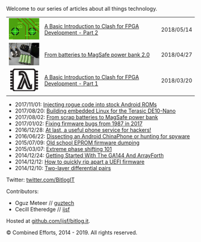 Welcome to our series of articles about all things technology.

| | | |
|-|-|-|
| <img src="thumbs/20141210-pcb1.png" width="120px" /> | [A Basic Introduction to Clash for FPGA Development - Part 2](20180514_a_basic_introduction_to_clash_for_fpga_development_part_2.md) | 2018/05/14 |
| <img src="thumbs/20180427_cells.png" width="120px" /> | [From batteries to MagSafe power bank 2.0](20180427_from_batteries_to_magsafe_power_bank_2_0.md) | 2018/04/27 |
| <img src="thumbs/20180320_clash.png" width="120px" /> | [A Basic Introduction to Clash for FPGA Development - Part 1](20180320_a_basic_introduction_to_clash_for_fpga_development_part_1.md) | 2018/03/20 |
| | | |

* 2017/11/01: [Injecting rogue code into stock Android ROMs](20171101_injecting_rogue_code_into_stock_android_roms.md)
* 2017/08/20: [Building embedded Linux for the Terasic DE10-Nano](20170820_building_embedded_linux_for_the_terasic_de10-nano.md)
* 2017/08/02: [From scrap batteries to MagSafe power bank](20170802_from_scrap_batteries_to_magsafe_power_bank.md)
* 2017/01/02: [Fixing firmware bugs from 1987 in 2017](20170102_fixing_firmware_bugs_from_1987_in_2017.md)
* 2016/12/28: [At last, a useful phone service for hackers!](20161228_at_last_a_useful_phone_service_for_hackers.md)
* 2016/06/22: [Dissecting an Android ChinaPhone or hunting for spyware](20160922_dissecting_an_android_chinaphone_or_hunting_for_spyware.md)
* 2015/07/09: [Old school EPROM firmware dumping](20150709_old_school_eprom_firmware_dumping.md)
* 2015/03/07: [Extreme phase shifting 101](20150317_extreme_phase_shifting_101.md)
* 2014/12/24: [Getting Started With The GA144 And ArrayForth](20141224_getting_started_with_the_ga144_and_arrayforth.md)
* 2014/12/12: [How to quickly rip apart a UEFI firmware](20141212_how_to_quickly_rip_apart_a_uefi_firmware.md)
* 2014/12/10: [Two-layer differential pairs](20141210_two-layer_differential_pairs.md)

Twitter: [twitter.com/BitlogIT](https://twitter.com/BitlogIT)

Contributors:

* Oguz Meteer // [guztech](https://github.com/guztech)
* Cecill Etheredge // [ijsf](https://ijsf.nl)

Hosted at [github.com/ijsf/bitlog.it](https://github.com/ijsf/bitlog.it).

© Combined Efforts, 2014 - 2019. All rights reserved.
